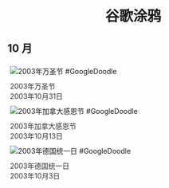 
<h1 align="center"> 谷歌涂鸦 </h1>




## 10 月

<div class="image">


<img src="" alt="2003年万圣节 #GoogleDoodle" style="margin: 5px"/>
<div class="info" style="font-size: 14px; color:#333333; margin:5px"><div class="title">2003年万圣节</div><div class="date">2003年10月31日</div></div>

<img src="" alt="2003年加拿大感恩节 #GoogleDoodle" style="margin: 5px"/>
<div class="info" style="font-size: 14px; color:#333333; margin:5px"><div class="title">2003年加拿大感恩节</div><div class="date">2003年10月13日</div></div>

<img src="" alt="2003年德国统一日 #GoogleDoodle" style="margin: 5px"/>
<div class="info" style="font-size: 14px; color:#333333; margin:5px"><div class="title">2003年德国统一日</div><div class="date">2003年10月3日</div></div>

</div>








